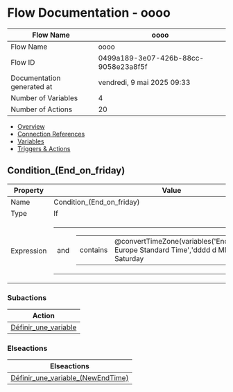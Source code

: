 ﻿# Flow Documentation \- oooo

| Flow Name                  | oooo                                     |
| -------------------------- | ---------------------------------------- |
| Flow Name                  | oooo                                     |
| Flow ID                    | 0499a189\-3e07\-426b\-88cc\-9058e23a8f5f |
| Documentation generated at | vendredi, 9 mai 2025 09:33               |
| Number of Variables        | 4                                        |
| Number of Actions          | 20                                       |

- [Overview](../index-oooo.md)
- [Connection References](../connections-oooo.md)
- [Variables](../variables-oooo.md)
- [Triggers & Actions](../triggersactions-oooo.md)

## Condition\_(End\_on\_friday)

| Property   | Value                                                                                                                                                                                                      |
| ---------- | ---------------------------------------------------------------------------------------------------------------------------------------------------------------------------------------------------------- |
| Name       | Condition\_(End\_on\_friday)                                                                                                                                                                               |
| Type       | If                                                                                                                                                                                                         |
| Expression | <table><tr><td>and</td><td><table><tr><td>contains</td><td>@convertTimeZone(variables('EndTime'),'UTC','W. Europe Standard Time','dddd d MMMM yyyy')<br/>Saturday<br/></td></tr></table></td></tr></table> |

### Subactions

| Action                                                 |
| ------------------------------------------------------ |
| [Définir\_une\_variable](Definir_une_variable-oooo.md) |

### Elseactions

| Elseactions                                                                       |
| --------------------------------------------------------------------------------- |
| [Définir\_une\_variable\_(NewEndTime)](Definir_une_variable_(NewEndTime)-oooo.md) |
